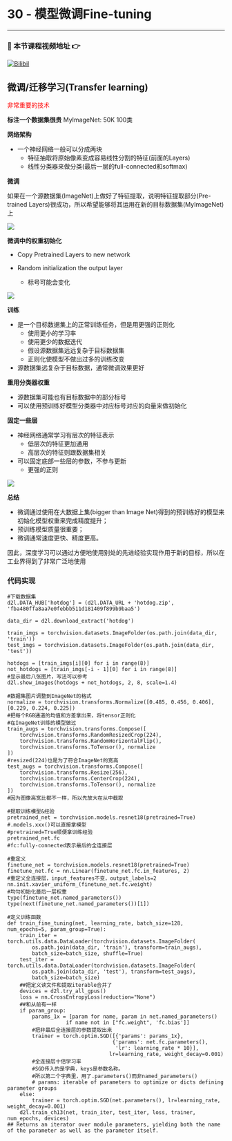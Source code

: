 # 30 - 模型微调Fine-tuning

---

### 🎦 本节课程视频地址 👉
[![Bilibil](https://i2.hdslb.com/bfs/archive/5cf6b3c8606c1bdda979ea50bf8c3989912315c1.jpg@640w_400h_100Q_1c.webp)](https://www.bilibili.com/video/BV1Sb4y1d7CR)
## 微调/迁移学习(Transfer learning)

<font color=red> 非常重要的技术 </font>

**标注一个数据集很贵**
MyImageNet: 50K 100类

**网络架构**

- 一个神经网络一般可以分成两块
  - 特征抽取将原始像素变成容易线性分割的特征(前面的Layers)
  - 线性分类器来做分类(最后一层的full-connected和softmax)

**微调**

如果在一个源数据集(ImageNet)上做好了特征提取，说明特征提取部分(Pre-trained Layers)很成功，所以希望能够将其运用在新的目标数据集(MyImageNet)上

![](\Images/1_1CxVzTNILTHgDs5yJO4W9A.png)

**微调中的权重初始化**

- Copy Pretrained Layers to new network

- Random initialization the output layer
  - 标号可能会变化

![](\Images/1_9GTEzcO8KxxrfutmtsPs3Q.png)

**训练**

- 是一个目标数据集上的正常训练任务，但是用更强的正则化
  - 使用更小的学习率
  - 使用更少的数据迭代
  - 假设源数据集远远复杂于目标数据集
  - 正则化使模型不做出过多的训练改变
- 源数据集远复杂于目标数据，通常微调效果更好

**重用分类器权重**

- 源数据集可能也有目标数据中的部分标号
- 可以使用预训练好模型分类器中对应标号对应的向量来做初始化

**固定一些层**

- 神经网络通常学习有层次的特征表示
  - 低层次的特征更加通用
  - 高层次的特征则跟数据集相关
- 可以固定底部一些层的参数，不参与更新
  - 更强的正则

![](\Images/The-lower-level-features-progressively-combine-to-form-higher-layer-features-in-deep_Q640.jpg)

**总结**

- 微调通过使用在大数据上集(bigger than Image Net)得到的预训练好的模型来初始化模型权重来完成精度提升；
- 预训练模型质量很重要；
- 微调通常速度更快、精度更高。

因此，深度学习可以通过方便地使用别处的先进经验实现作用于新的目标，所以在工业界得到了非常广泛地使用

### 代码实现
```
#下载数据集
d2l.DATA_HUB['hotdog'] = (d2l.DATA_URL + 'hotdog.zip', 'fba480ffa8aa7e0febbb511d181409f899b9baa5')

data_dir = d2l.download_extract('hotdog')

train_imgs = torchvision.datasets.ImageFolder(os.path.join(data_dir, 'train'))
test_imgs = torchvision.datasets.ImageFolder(os.path.join(data_dir, 'test'))

hotdogs = [train_imgs[i][0] for i in range(8)]
not_hotdogs = [train_imgs[-i - 1][0] for i in range(8)]
#显示最后八张图片，写法可以参考
d2l.show_images(hotdogs + not_hotdogs, 2, 8, scale=1.4)
```
```
#数据集图片调整到ImageNet的格式
normalize = torchvision.transforms.Normalize([0.485, 0.456, 0.406], [0.229, 0.224, 0.225])
#把每个RGB通道的均值和方差拿出来，将tensor正则化
#在ImageNet训练的模型做过
train_augs = torchvision.transforms.Compose([
    torchvision.transforms.RandomResizedCrop(224),
    torchvision.transforms.RandomHorizontalFlip(),
    torchvision.transforms.ToTensor(), normalize
])
#resized(224)也是为了符合ImageNet的宽高
test_augs = torchvision.transforms.Compose([
    torchvision.transforms.Resize(256),
    torchvision.transforms.CenterCrop(224),
    torchvision.transforms.ToTensor(), normalize
])
#因为图像高宽比都不一样，所以先放大在从中截取
```
```
#提取训练模型&经验
pretrained_net = torchvision.models.resnet18(pretrained=True)
#.models.xxx()可以直接拿模型
#pretrained=True顺便拿训练经验
pretrained_net.fc
#fc:fully-connected表示最后的全连接层
```
```
#重定义
finetune_net = torchvision.models.resnet18(pretrained=True)
finetune_net.fc = nn.Linear(finetune_net.fc.in_features, 2)
#重定义全连接层，input_features不变，output_labels=2
nn.init.xavier_uniform_(finetune_net.fc.weight)
#均匀初始化最后一层权重
type(finetune_net.named_parameters())
type(next(finetune_net.named_parameters())[1])
```
```
#定义训练函数
def train_fine_tuning(net, learning_rate, batch_size=128, num_epochs=5, param_group=True):
    train_iter = torch.utils.data.DataLoader(torchvision.datasets.ImageFolder(
        os.path.join(data_dir, 'train'), transform=train_augs),
        batch_size=batch_size, shuffle=True)
    test_iter = torch.utils.data.DataLoader(torchvision.datasets.ImageFolder(
        os.path.join(data_dir, 'test'), transform=test_augs),
        batch_size=batch_size)
    ##把定义读文件和提取iterable合并了
    devices = d2l.try_all_gpus()
    loss = nn.CrossEntropyLoss(reduction="None")
    ##和从前有一样
    if param_group:
        params_1x = [param for name, param in net.named_parameters()
                   if name not in ["fc.weight", 'fc.bias']]
        #把非最后全连接层的参数提取出来
        trainer = torch.optim.SGD([{'params': params_1x},
                                  {'params': net.fc.parameters(), 
                                   'lr': learning_rate * 10}],
                                 lr=learning_rate, weight_decay=0.001)
        #全连接层十倍学习率
        #SGD传入的是字典，keys是参数名称。
        #所以第二个字典里，用了.parameters()而非named_parameters()
        # params: iterable of parameters to optimize or dicts defining parameter groups
    else:
        trainer = torch.optim.SGD(net.parameters(), lr=learning_rate, weight_decay=0.001)
    d2l.train_ch13(net, train_iter, test_iter, loss, trainer, num_epochs, devices)
## Returns an iterator over module parameters, yielding both the name of the parameter as well as the parameter itself.
```
